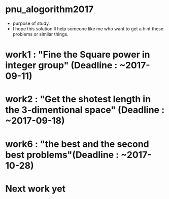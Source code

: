 # pnu_alogorithm2017
- purpose of study.
- I hope this solution'll help someone like me who want to get a hint these problems or similar things.

# work1 : "Fine the Square power in integer group" (Deadline : ~2017-09-11)
# work2 : "Get the shotest length in the 3-dimentional space" (Deadline : ~2017-09-18)
# work6 : "the best and the second best problems"(Deadline : ~2017-10-28)


# Next work yet
